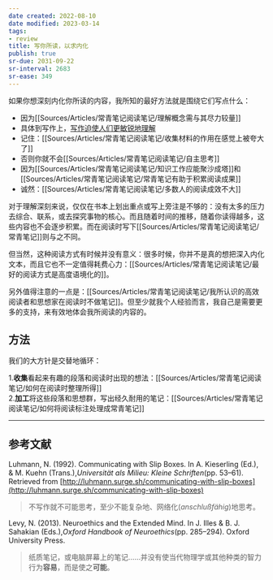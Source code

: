 ```yaml
---
date created: 2022-08-10
date modified: 2023-03-14
tags:
- review
title: 写你所读，以求内化
publish: true
sr-due: 2031-09-22
sr-interval: 2683
sr-ease: 349
---
```



如果你想深刻内化你所读的内容，我所知的最好方法就是围绕它们写点什么：

- 因为[[Sources/Articles/常青笔记阅读笔记/理解概念需与其尽力较量]]
- 具体到写作上，[写作迫使人们更敏锐地理解](https://notes.andymatuschak.org/z8q1K5a8i95qARkpFwS45qqtQzM8th82TkeUg)
- 记住：[[Sources/Articles/常青笔记阅读笔记/收集材料的作用在感觉上被夸大了]]
- 否则你就不会[[Sources/Articles/常青笔记阅读笔记/自主思考]]
- 因为[[Sources/Articles/常青笔记阅读笔记/知识工作应能聚沙成塔]]和[[Sources/Articles/常青笔记阅读笔记/常青笔记有助于积累阅读成果]]
- 诚然：[[Sources/Articles/常青笔记阅读笔记/多数人的阅读成效不大]]

对于理解深刻来说，仅仅在书本上划出重点或写上旁注是不够的：没有太多的压力去综合、联系，或去探究事物的核心。而且随着时间的推移，随着你读得越多，这些内容也不会逐步积累。而在阅读时写下[[Sources/Articles/常青笔记阅读笔记/常青笔记]]则与之不同。

但当然，这种阅读方式有时候并没有意义：很多时候，你并不是真的想把深入内化文本，而且它也不一定值得耗费心力：[[Sources/Articles/常青笔记阅读笔记/最好的阅读方式是高度语境化的]]。

另外值得注意的一点是：[[Sources/Articles/常青笔记阅读笔记/我所认识的高效阅读者和思想家在阅读时不做笔记]]。但至少就我个人经验而言，我自己是需要更多的支持，来有效地体会我所阅读的内容的。

## 方法

我们的大方针是交替地循环：

1.**收集**看起来有趣的段落和阅读时出现的想法：[[Sources/Articles/常青笔记阅读笔记/如何在阅读时整理所得]]  
2.**加工**将这些段落和思想群，写出经久耐用的笔记：[[Sources/Articles/常青笔记阅读笔记/如何将阅读标注处理成常青笔记]]

___

## 参考文献

Luhmann, N. (1992). Communicating with Slip Boxes. In A. Kieserling (Ed.), & M. Kuehn (Trans.),*Universität als Milieu: Kleine Schriften*(pp. 53–61). Retrieved from [http://luhmann.surge.sh/communicating-with-slip-boxes](http://luhmann.surge.sh/communicating-with-slip-boxes)

> 不写作就不可能思考，至少不能复杂地、网络化(*anschlußfähig*)地思考。

Levy, N. (2013). Neuroethics and the Extended Mind. In J. Illes & B. J. Sahakian (Eds.),*Oxford Handbook of Neuroethics*(pp. 285–294). Oxford University Press.

> 纸质笔记，或电脑屏幕上的笔记……并没有使当代物理学或其他种类的智力行为**容易**，而是使之**可能**。